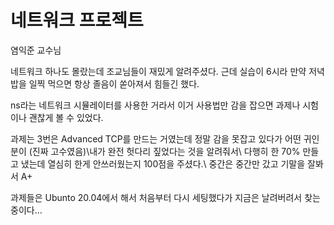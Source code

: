 # 네트워크 프로젝트

염익준 교수님

네트워크 하나도 몰랐는데 조교님들이 재밌게 알려주셨다.
근데 실습이 6시라 만약 저녁밥을 일찍 먹으면 항상 졸음이 쏟아져서 힘들긴 했다.

ns라는 네트워크 시뮬레이터를 사용한 거라서
이거 사용법만 감을 잡으면 과제나 시험이나 괜찮게 볼 수 있었다.

과제는 3번은 Advanced TCP를 만드는 거였는데 정말 감을 못잡고 있다가 어떤 귀인분이 (진짜 고수였음)\\내가 완전 헛다리 짚었다는 것을 알려줘서\\
다행히 한 70% 만들고 냈는데 열심히 한게 안쓰러웠는지 100점을 주셨다.\\
중간은 중간만 갔고 기말을 잘봐서 A+

과제들은 Ubunto 20.04에서 해서 처음부터 다시 세팅했다가 지금은 날려버려서 찾는 중이다...
